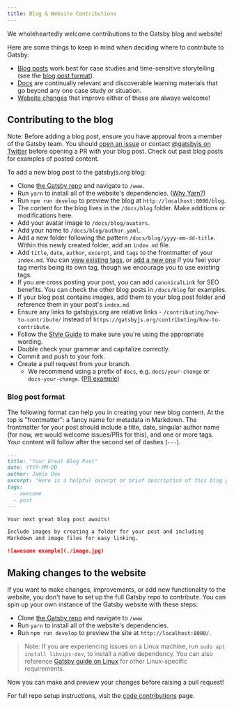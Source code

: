 ```yaml
---
title: Blog & Website Contributions
---
```


We wholeheartedly welcome contributions to the Gatsby blog and website!

Here are some things to keep in mind when deciding where to contribute to Gatsby:

- [Blog posts](#contributing-to-the-blog) work best for case studies and time-sensitive storytelling (see the [blog post format](#blog-post-format)).
- [Docs](/contributing/docs-contributions/) are continually relevant and discoverable learning materials that go beyond any one case study or situation.
- [Website changes](#making-changes-to-the-website) that improve either of these are always welcome!

## Contributing to the blog

Note: Before adding a blog post, ensure you have approval from a member of the Gatsby team. You should [open an issue](https://github.com/gatsbyjs/gatsby/issues/new/choose) or contact [@gatsbyjs on Twitter](https://twitter.com/gatsbyjs) before opening a PR with your blog post. Check out past blog posts for examples of posted content.

To add a new blog post to the gatsbyjs.org blog:

- Clone [the Gatsby repo](https://github.com/gatsbyjs/gatsby/) and navigate to `/www`.
- Run `yarn` to install all of the website's dependencies. ([Why Yarn?](/contributing/setting-up-your-local-dev-environment#using-yarn))
- Run `npm run develop` to preview the blog at `http://localhost:8000/blog`.
- The content for the blog lives in the `/docs/blog` folder. Make additions or modifications here.
- Add your avatar image to `/docs/blog/avatars`.
- Add your name to `/docs/blog/author.yaml`.
- Add a new folder following the pattern `/docs/blog/yyyy-mm-dd-title`. Within this newly created folder, add an `index.md` file.
- Add `title`, `date`, `author`, `excerpt`, and `tags` to the frontmatter of your `index.md`. You can [view existing tags](/blog/tags/), or [add a new one](https://github.com/gatsbyjs/gatsby/blob/master/www/src/data/tags-docs.js) if you feel your tag merits being its own tag, though we encourage you to use existing tags.
- If you are cross posting your post, you can add `canonicalLink` for SEO benefits. You can check the other blog posts in `/docs/blog` for examples.
- If your blog post contains images, add them to your blog post folder and reference them in your post's `index.md`.
- Ensure any links to gatsbyjs.org are relative links - `/contributing/how-to-contribute/` instead of `https://gatsbyjs.org/contributing/how-to-contribute`.
- Follow the [Style Guide](/contributing/gatsby-style-guide/#word-choice) to make sure you're using the appropriate wording.
- Double check your grammar and capitalize correctly.
- Commit and push to your fork.
- Create a pull request from your branch.
  - We recommend using a prefix of `docs`, e.g. `docs/your-change` or `docs-your-change`. ([PR example](https://github.com/gatsbyjs/gatsby/commit/9c21394add7906974dcfd22ad5dc1351a99d7ceb#diff-bf544fce773d8a5381f64c37d48d9f12))

### Blog post format

The following format can help you in creating your new blog content. At the top is "frontmatter": a fancy name for metadata in Markdown. The frontmatter for your post should include a title, date, singular author name (for now, we would welcome issues/PRs for this), and one or more tags. Your content will follow after the second set of dashes (`---`).

```md
---
title: "Your Great Blog Post"
date: YYYY-MM-DD
author: Jamie Doe
excerpt: "Here is a helpful excerpt or brief description of this blog post."
tags:
  - awesome
  - post
---

Your next great blog post awaits!

Include images by creating a folder for your post and including
Markdown and image files for easy linking.

![awesome example](./image.jpg)
```

## Making changes to the website

If you want to make changes, improvements, or add new functionality to the website, you don't have to set up the full Gatsby repo to contribute. You can spin up your own instance of the Gatsby website with these steps:

- Clone [the Gatsby repo](https://github.com/gatsbyjs/gatsby/) and navigate to `/www`
- Run `yarn` to install all of the website's dependencies.
- Run `npm run develop` to preview the site at `http://localhost:8000/`.

> Note: If you are experiencing issues on a Linux machine, run `sudo apt install libvips-dev`, to install a native dependency. You can also reference [Gatsby guide on Linux](/docs/gatsby-on-linux/) for other Linux-specific requirements.

Now you can make and preview your changes before raising a pull request!

For full repo setup instructions, visit the [code contributions](/contributing/code-contributions/) page.
